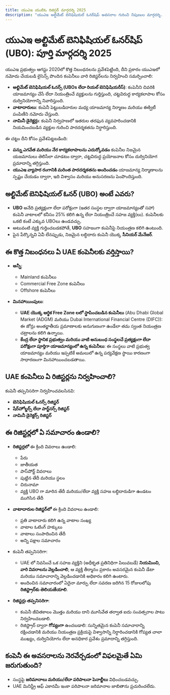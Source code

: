 ```yaml
---
title: యుఎఇ యుబిఓ రిజిస్టర్ మార్గదర్శి 2025
description: "యుఎఇ అల్టిమేట్ బెనిఫిషియల్ ఓనర్‌షిప్ అవసరాల గురించి నిపుణుల మార్గదర్శి. నిబంధనలు, అనుసరణ మరియు నివేదిక బాధ్యతల పూర్తి అవలోకనం."
---
```


# యుఎఇ అల్టిమేట్ బెనిఫిషియల్ ఓనర్‌షిప్ (UBO): పూర్తి మార్గదర్శి 2025

యుఎఇ ప్రభుత్వం ఆగస్టు 2020లో కొత్త నిబంధనలను ప్రవేశపెట్టింది, దీని ప్రకారం యుఎఇలో నమోదు చేయబడి లైసెన్స్ పొందిన కంపెనీలు వారి రిజిస్టర్‌లను నిర్వహించి సమర్పించాలి:

- **అల్టిమేట్ బెనిఫిషియల్ ఓనర్స్ (UBOs లేదా రియల్ బెనిఫిషియరీస్)**: కంపెనీని చివరికి యాజమాన్యం చేసే లేదా నియంత్రించే వ్యక్తులను గుర్తిస్తుంది, చట్టవిరుద్ధ కార్యకలాపాల కోసం దుర్వినియోగాన్ని నివారిస్తుంది.
- **వాటాదారులు**: కంపెనీ పెట్టుబడిదారుల మధ్య యాజమాన్య నిర్మాణం మరియు ఈక్విటీ పంపిణీని నమోదు చేస్తుంది.
- **నామినీ డైరెక్టర్లు**: కంపెనీ నిర్వహణలో ఇతరుల తరఫున వ్యవహరించడానికి నియమించబడిన వ్యక్తుల గురించి పారదర్శకతను నిర్ధారిస్తుంది.

ఈ చట్టం దీని కోసం ప్రవేశపెట్టబడింది:

- **పన్ను ఎగవేత మరియు నేర కార్యకలాపాలను ఎదుర్కోవడం** కంపెనీల నిజమైన యజమానులు తెలిసేలా చూడటం ద్వారా, చట్టవిరుద్ధ ప్రయోజనాల కోసం దుర్వినియోగ ప్రమాదాన్ని తగ్గిస్తుంది.
- **యుఎఇ వ్యాపార రంగానికి మరింత పారదర్శకతను అందించడం** యాజమాన్య నిర్మాణాలను స్పష్టం చేయడం ద్వారా, ఇది విశ్వాసం మరియు అనుసరణను పెంపొందిస్తుంది.

## అల్టిమేట్ బెనిఫిషియల్ ఓనర్ (UBO) అంటే ఎవరు?

- **UBO** అనేది ప్రత్యక్షంగా లేదా పరోక్షంగా (ఇతర సంస్థల ద్వారా యాజమాన్యంతో సహా) కంపెనీ వాటాలలో కనీసం 25% కలిగి ఉన్న లేదా నియంత్రించే సహజ వ్యక్తి(లు). కంపెనీలకు ఒకటి కంటే ఎక్కువ UBOలు ఉండవచ్చు.
- అటువంటి వ్యక్తి గుర్తించబడకపోతే, **UBO** సహజంగా కంపెనీపై నియంత్రణ కలిగి ఉంటుంది.
- పైన పేర్కొన్నవి ఏవీ లేనప్పుడు, నిజమైన లబ్ధిదారు కంపెనీ యొక్క **సీనియర్ మేనేజర్**.

## ఈ కొత్త నిబంధనలు ఏ UAE కంపెనీలకు వర్తిస్తాయి?

- **అన్నీ**:

  - Mainland కంపెనీలు
  - Commercial Free Zone కంపెనీలు
  - Offshore కంపెనీలు

- **మినహాయింపులు**:
  - **UAE యొక్క ఆర్థిక Free Zone లలో స్థాపించబడిన కంపెనీలు** (Abu Dhabi Global Market (ADGM) మరియు Dubai International Financial Centre (DIFC)): ఈ జోన్లు అంతర్జాతీయ ప్రమాణాలకు అనుగుణంగా ఉండేలా తమ స్వంత నియంత్రణ చట్రాలను కలిగి ఉన్నాయి.
  - **కేంద్ర లేదా స్థానిక ప్రభుత్వం మరియు వాటి అనుబంధ సంస్థలచే ప్రత్యక్షంగా లేదా పరోక్షంగా పూర్తిగా యాజమాన్యంలో ఉన్న కంపెనీలు**: ఈ సంస్థలు వాటి ప్రభుత్వ యాజమాన్యం మరియు ఇప్పటికే అమలులో ఉన్న పర్యవేక్షణ స్థాయి కారణంగా సాధారణంగా మినహాయించబడతాయి.

## UAE కంపెనీలు ఏ రిజిస్టర్లను నిర్వహించాలి?

కంపెనీ తప్పనిసరిగా నిర్వహించవలసినవి:

- **బెనిఫిషియల్ ఓనర్స్ రిజిస్టర్**
- **షేర్‌హోల్డర్స్ లేదా పార్ట్‌నర్స్ రిజిస్టర్**
- **నామినీ డైరెక్టర్స్ రిజిస్టర్**

## ఈ రిజిస్టర్లలో ఏ సమాచారం ఉండాలి?

- **రిజిస్టర్లలో** ఈ క్రింది వివరాలు ఉండాలి:

  - పేరు
  - జాతీయత
  - పాస్‌పోర్ట్ వివరాలు
  - పుట్టిన తేదీ మరియు స్థలం
  - చిరునామా
  - వ్యక్తి UBO గా మారిన తేదీ మరియు/లేదా వ్యక్తి సహజ లబ్ధిదారుడిగా ఉండటం ముగిసిన తేదీ

- **వాటాదారుల రిజిస్టర్‌లో** ఈ క్రింది వివరాలు ఉండాలి:

  - ప్రతి వాటాదారు కలిగి ఉన్న వాటాల సంఖ్య
  - వాటాల ఓటింగ్ హక్కులు
  - వాటాలు సంపాదించిన తేదీ
  - అన్ని పక్షాల సమాచారం

- కంపెనీ తప్పనిసరిగా:

  - UAE లో నివసించే ఒక సహజ వ్యక్తిని (అధీకృత ప్రతినిధిగా పిలువబడే) **నియమించి, వారి వివరాలను వెల్లడించాలి**, ఆ వ్యక్తి తీర్మానం ప్రకారం అవసరమైన కంపెనీ డేటా మరియు సమాచారాన్ని వెల్లడించడానికి అధికారం కలిగి ఉంటారు.
  - అందించిన సమాచారంలో ఏదైనా మార్పు లేదా సవరణ జరిగిన 15 రోజులలోపు **రిజిస్ట్రార్‌కు తెలియజేయాలి**.

- **రిజిస్టర్లు తప్పనిసరిగా**:
  - కంపెనీ జీవితకాలం మొత్తం మరియు దాని మూసివేత తర్వాత ఐదు సంవత్సరాల పాటు నిర్వహించబడాలి.
  - రిజిస్ట్రార్ ద్వారా **గోప్యంగా** ఉంచబడాలి: సున్నితమైన కంపెనీ సమాచారాన్ని రక్షించడానికి మరియు నియంత్రణ ప్రక్రియపై విశ్వాసాన్ని నిర్ధారించడానికి గోప్యత చాలా ముఖ్యం, దుర్వినియోగం లేదా అనధికార ప్రవేశం ప్రమాదాన్ని తగ్గిస్తుంది.

## కంపెనీ ఈ అవసరాలను నెరవేర్చడంలో విఫలమైతే ఏమి జరుగుతుంది?

- సంస్థపై **జరిమానాలు మరియు/లేదా పరిపాలనా పెనాల్టీలు** విధించబడవచ్చు.
- UAE మినిస్ట్రీ ఆఫ్ ఎకానమీ ఇంకా పరిపాలనా జరిమానాల జాబితాను ప్రచురించలేదు.
